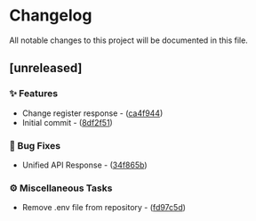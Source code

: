 # Changelog

All notable changes to this project will be documented in this file.

## [unreleased]

### ✨  Features

- Change register response - ([ca4f944](https://github.com/vainjoker/app-server/commit/ca4f944766c2e014bcd322e971620c273048f559))
- Initial commit - ([8df2f51](https://github.com/vainjoker/app-server/commit/8df2f516f817154b01a7f108fadc03dc79f21336))

### 🐛 Bug Fixes

- Unified API Response - ([34f865b](https://github.com/vainjoker/app-server/commit/34f865b8671677af6575610b3d55cb923a01c910))

### ⚙️ Miscellaneous Tasks

- Remove .env file from repository - ([fd97c5d](https://github.com/vainjoker/app-server/commit/fd97c5defe8be18fe1991e18d034f848d0fdad06))

<!-- generated by git-cliff -->
